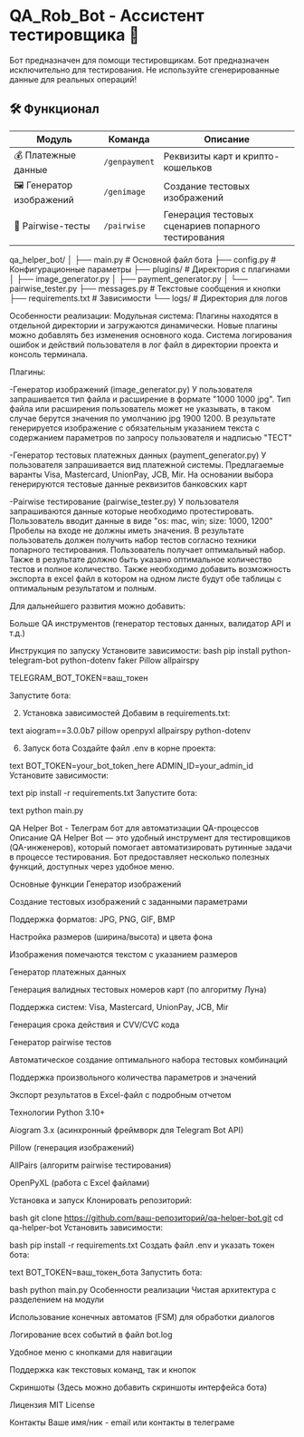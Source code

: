 # QA_Rob_Bot - Ассистент тестировщика 🤖

Бот предназначен для помощи тестировщикам.
Бот предназначен исключительно для тестирования. 
Не используйте сгенерированные данные для реальных операций!

## 🛠 Функционал

| Модуль          | Команда       | Описание                          |
|-----------------|--------------|-----------------------------------|
| 💰 Платежные данные | `/genpayment` | Реквизиты карт и крипто-кошельков  |
| 🖼 Генератор изображений | `/genimage` | Создание тестовых изображений      |
| 🧪 Pairwise-тесты | `/pairwise`  | Генерация тестовых сценариев попарного тестирования      |

qa_helper_bot/
│
├── main.py                  # Основной файл бота
├── config.py               # Конфигурационные параметры
├── plugins/                # Директория с плагинами
│   ├── image_generator.py
│   ├── payment_generator.py
│   └── pairwise_tester.py
├── messages.py             # Текстовые сообщения и кнопки
├── requirements.txt        # Зависимости
└── logs/                   # Директория для логов


Особенности реализации:
Модульная система: Плагины находятся в отдельной директории и загружаются динамически. Новые плагины можно добавлять без изменения основного кода.
Система логирования ошибок и действий пользователя в лог файл в директории проекта и консоль терминала.

Плагины:

-Генератор изображений (image_generator.py)
У пользователя запрашивается тип файла и расширение в формате "1000 1000 jpg".
Тип файла или расширения пользователь может не указывать, в таком случае берутся значения по умолчанию jpg 1900 1200. 
В результате генерируется изображение с обязательным указанием текста с содержанием параметров по запросу пользователя и надписью "ТЕСТ"

-Генератор тестовых платежных данных (payment_generator.py)
У пользователя запрашивается вид платежной системы. Предлагаемые варанты Visa, Mastercard, UnionPay, JCB, Mir. 
На основании выбора генерируются тестовые данные реквизитов банковских карт

-Pairwise тестирование (pairwise_tester.py)
У пользователя запрашиваются данные которые необходимо протестировать. Пользователь вводит данные в виде "os: mac, win; size: 1000, 1200"
Пробелы на входе не должны иметь значения. В результате пользователь должен получить набор тестов согласно техники попарного тестирования.
Пользователь получает оптимальный набор. Также в результате должно быть указано оптимальное количество тестов и полное количество. 
Также необходимо добавить возможность экспорта в excel файл в котором на одном листе будут обе таблицы с оптимальным результатом и полным.   


Для дальнейшего развития можно добавить:

Больше QA инструментов (генератор тестовых данных, валидатор API и т.д.)

Инструкция по запуску
Установите зависимости:
bash
pip install python-telegram-bot python-dotenv faker Pillow allpairspy

TELEGRAM_BOT_TOKEN=ваш_токен

Запустите бота:

2. Установка зависимостей
Добавим в requirements.txt:

text
aiogram==3.0.0b7
pillow
openpyxl
allpairspy
python-dotenv

6. Запуск бота
Создайте файл .env в корне проекта:

text
BOT_TOKEN=your_bot_token_here
ADMIN_ID=your_admin_id
Установите зависимости:

text
pip install -r requirements.txt
Запустите бота:

text
python main.py


QA Helper Bot - Телеграм бот для автоматизации QA-процессов
Описание
QA Helper Bot — это удобный инструмент для тестировщиков (QA-инженеров), который помогает автоматизировать рутинные задачи в процессе тестирования. Бот предоставляет несколько полезных функций, доступных через удобное меню.

Основные функции
Генератор изображений

Создание тестовых изображений с заданными параметрами

Поддержка форматов: JPG, PNG, GIF, BMP

Настройка размеров (ширина/высота) и цвета фона

Изображения помечаются текстом с указанием размеров

Генератор платежных данных

Генерация валидных тестовых номеров карт (по алгоритму Луна)

Поддержка систем: Visa, Mastercard, UnionPay, JCB, Mir

Генерация срока действия и CVV/CVC кода

Генератор pairwise тестов

Автоматическое создание оптимального набора тестовых комбинаций

Поддержка произвольного количества параметров и значений

Экспорт результатов в Excel-файл с подробным отчетом

Технологии
Python 3.10+

Aiogram 3.x (асинхронный фреймворк для Telegram Bot API)

Pillow (генерация изображений)

AllPairs (алгоритм pairwise тестирования)

OpenPyXL (работа с Excel файлами)

Установка и запуск
Клонировать репозиторий:

bash
git clone https://github.com/ваш-репозиторий/qa-helper-bot.git
cd qa-helper-bot
Установить зависимости:

bash
pip install -r requirements.txt
Создать файл .env и указать токен бота:

text
BOT_TOKEN=ваш_токен_бота
Запустить бота:

bash
python main.py
Особенности реализации
Чистая архитектура с разделением на модули

Использование конечных автоматов (FSM) для обработки диалогов

Логирование всех событий в файл bot.log

Удобное меню с кнопками для навигации

Поддержка как текстовых команд, так и кнопок

Скриншоты
(Здесь можно добавить скриншоты интерфейса бота)

Лицензия
MIT License

Контакты
Ваше имя/ник - email или контакты в телеграме
